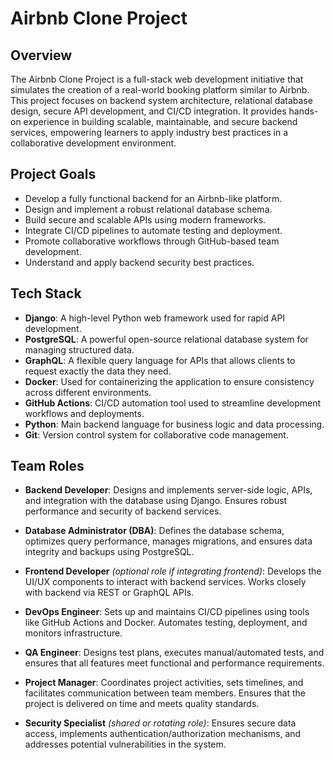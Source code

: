 # Airbnb Clone Project

## Overview

The Airbnb Clone Project is a full-stack web development initiative that simulates the creation of a real-world booking platform similar to Airbnb. This project focuses on backend system architecture, relational database design, secure API development, and CI/CD integration. It provides hands-on experience in building scalable, maintainable, and secure backend services, empowering learners to apply industry best practices in a collaborative development environment.

## Project Goals

* Develop a fully functional backend for an Airbnb-like platform.
* Design and implement a robust relational database schema.
* Build secure and scalable APIs using modern frameworks.
* Integrate CI/CD pipelines to automate testing and deployment.
* Promote collaborative workflows through GitHub-based team development.
* Understand and apply backend security best practices.

## Tech Stack

* **Django**: A high-level Python web framework used for rapid API development.
* **PostgreSQL**: A powerful open-source relational database system for managing structured data.
* **GraphQL**: A flexible query language for APIs that allows clients to request exactly the data they need.
* **Docker**: Used for containerizing the application to ensure consistency across different environments.
* **GitHub Actions**: CI/CD automation tool used to streamline development workflows and deployments.
* **Python**: Main backend language for business logic and data processing.
* **Git**: Version control system for collaborative code management.

## Team Roles

- **Backend Developer**: Designs and implements server-side logic, APIs, and integration with the database using Django. Ensures robust performance and security of backend services.

- **Database Administrator (DBA)**: Defines the database schema, optimizes query performance, manages migrations, and ensures data integrity and backups using PostgreSQL.

- **Frontend Developer** *(optional role if integrating frontend)*: Develops the UI/UX components to interact with backend services. Works closely with backend via REST or GraphQL APIs.

- **DevOps Engineer**: Sets up and maintains CI/CD pipelines using tools like GitHub Actions and Docker. Automates testing, deployment, and monitors infrastructure.

- **QA Engineer**: Designs test plans, executes manual/automated tests, and ensures that all features meet functional and performance requirements.

- **Project Manager**: Coordinates project activities, sets timelines, and facilitates communication between team members. Ensures that the project is delivered on time and meets quality standards.

- **Security Specialist** *(shared or rotating role)*: Ensures secure data access, implements authentication/authorization mechanisms, and addresses potential vulnerabilities in the system. 

